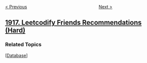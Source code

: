 <!--|This file generated by command(leetcode description); DO NOT EDIT.    |-->
<!--+----------------------------------------------------------------------+-->
<!--|@author    awesee <openset.wang@gmail.com>                           |-->
<!--|@link      https://github.com/awesee                                 |-->
<!--|@home      https://github.com/awesee/leetcode                        |-->
<!--+----------------------------------------------------------------------+-->

[< Previous](../count-ways-to-build-rooms-in-an-ant-colony "Count Ways to Build Rooms in an Ant Colony")
　　　　　　　　　　　　　　　　
[Next >](../kth-smallest-subarray-sum "Kth Smallest Subarray Sum")

## [1917. Leetcodify Friends Recommendations (Hard)](https://leetcode.com/problems/leetcodify-friends-recommendations "")



### Related Topics
  [[Database](../../tag/database/README.md)]
